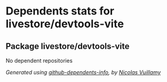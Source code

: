 # Dependents stats for livestore/devtools-vite

## Package livestore/devtools-vite

No dependent repositories


_Generated using [github-dependents-info](https://github.com/nvuillam/github-dependents-info), by [Nicolas Vuillamy](https://github.com/nvuillam)_